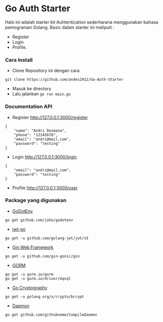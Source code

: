 # Go Auth Starter
Halo ini adalah starter kit Auhtentication sederharana menggunakan bahasa pemograman Golang. Basic dalam starter ini meliputi : 
- Register 
- Login
- Profile.

### Cara Install
- Clone Repository ini dengan cara
```
git clone https://github.com/andes2912/Go-Auth-Starter
```
- Masuk ke directory
- Lalu jalankan ``` go run main.go ```

### Documentation API
- Register http://127.0.0.1:3000/register
```
{
    "nama": "Andri Desmana",
    "phone": "12345678",
    "email": "andri@mail.com",
    "password": "testing"
}
```

- Login http://127.0.0.1:3000/login
```
{
    "email": "andri@mail.com",
    "password": "testing"
}
```
- Profile http://127.0.0.1:3000/user

### Package yang digunakan
- [GoDotEnv](https://github.com/joho/godotenv)
``` 
go get github.com/joho/godotenv
```

- [jwt-go](https://github.com/golang-jwt/jwt)
```
go get -u github.com/golang-jwt/jwt/v5
```

- [Gin Web Framework](https://gin-gonic.com/)
```
go get -u github.com/gin-gonic/gin
```

- [GORM](https://gorm.io/)
```
go get -u gorm.io/gorm
go get -u gorm.io/driver/mqsql
```
- [Go Cryptography](https://pkg.go.dev/golang.org/x/crypto#section-readme)
```
go get -u golang.org/x/crypto/bcrypt
```

- [Daemon](https://github.com/githubnemo/CompileDaemon)
```
go get github.com/githubnemo/CompileDaemon
```
